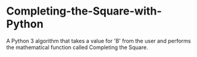 # Completing-the-Square-with-Python

A Python 3 algorithm that takes a value for 'B' from the user
and performs the mathematical function called Completing the Square.
